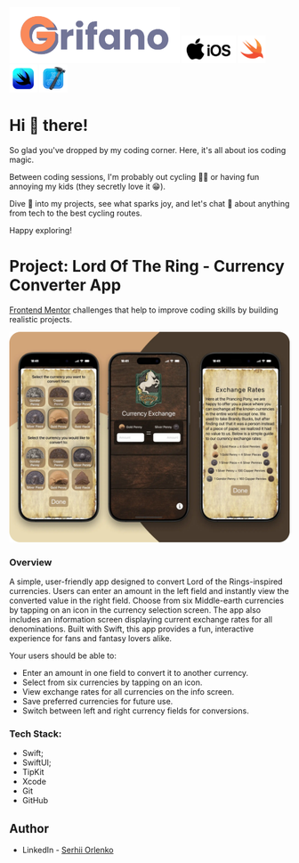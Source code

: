 <img src="./public/grifano-logo.svg" alt="grifano logo" height="100"/>

<img src="./public/ios.svg" alt="apple ios" height="50"/>
<img src="./public/swift.svg" alt="Swift" height="50"/>
<img src="./public/swiftui.svg" alt="SwiftUI" height="50"/>
<img src="./public/xcode.svg" alt="XCode" height="50"/>

# Hi 👋 there!

So glad you've dropped by my coding corner. Here, it's all about ios
coding magic.

Between coding sessions, I'm probably out cycling 🚴‍♂️ or having fun annoying my
kids (they secretly love it 😁).

Dive 👀 into my projects, see what sparks joy, and let's chat 💬 about anything
from tech to the best cycling routes.

Happy exploring!

# Project: Lord Of The Ring - Currency Converter App

[Frontend Mentor](https://www.frontendmentor.io) challenges that help to improve
coding skills by building realistic projects.

![](./public/github-showcase.webp)

### Overview

A simple, user-friendly app designed to convert Lord of the Rings-inspired currencies. Users can enter an amount in the left field and instantly view the converted value in the right field. Choose from six Middle-earth currencies by tapping on an icon in the currency selection screen. The app also includes an information screen displaying current exchange rates for all denominations. Built with Swift, this app provides a fun, interactive experience for fans and fantasy lovers alike.

Your users should be able to:

- Enter an amount in one field to convert it to another currency.
- Select from six currencies by tapping on an icon.
- View exchange rates for all currencies on the info screen.
- Save preferred currencies for future use.
- Switch between left and right currency fields for conversions.

### Tech Stack:

- Swift;
- SwiftUI;
- TipKit
- Xcode
- Git
- GitHub

## Author

- LinkedIn - [Serhii Orlenko](https://www.linkedin.com/in/grifano/)
